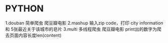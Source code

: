 # PYTHON
1.douban 简单爬虫 爬豆瓣电影
2.mashup 输入zip code，打印 city information 和 5张最近关于该城市的皂片
3.multi 多线程爬虫 爬豆瓣电影 print出的数字为爬去页面内容长度len(content)
